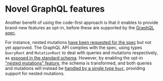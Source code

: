 # Novel GraphQL features

Another benefit of using the code-first approach is that it enables to provide brand-new features as opt-in, before these are supported by the [GraphQL spec](https://spec.graphql.org/draft/).

For instance, nested mutations [have been requested for the spec](https://github.com/graphql/graphql-spec/issues/252) but not yet approved. The GraphQL API complies with the spec, using types `QueryRoot` and `MutationRoot` to deal with queries and mutations respectively, as [exposed in the standard schema](https://newapi.getpop.org/graphql-interactive/). However, by enabling the opt-in ["nested mutations" feature](https://github.com/GraphQLAPI/graphql-api-for-wp/blob/master/docs/en/modules/nested-mutations.md), the schema is transformed, and both queries and mutations will instead be [handled by a single type `Root`](https://newapi.getpop.org/graphql-interactive/?mutation_scheme=nested), providing support for nested mutations.
